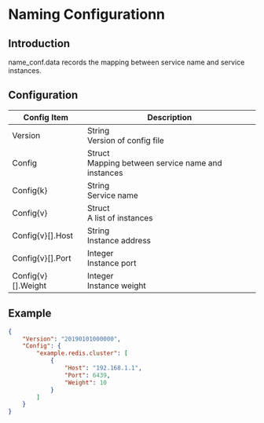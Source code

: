 # Naming Configurationn

## Introduction

name_conf.data records the mapping between service name and service instances. 

## Configuration

| Config Item | Description                                                  |
| ----------- | ------------------------------------------------------------ |
| Version     | String<br>Version of config file                                       |
| Config      | Struct<br>Mapping between service name and instances                   |
| Config{k}   | String<br>Service name                                                 |
| Config{v}   | Struct<br>A list of instances                                          |
| Config{v}[].Host    | String<br>Instance address                                     |
| Config{v}[].Port    | Integer<br>Instance port                                       |
| Config{v}[].Weight  | Integer<br>Instance weight                                     |

## Example

```json
{
    "Version": "20190101000000",
    "Config": {
        "example.redis.cluster": [
            {
                "Host": "192.168.1.1",
                "Port": 6439,
                "Weight": 10
            }
        ]
    }
}
```
